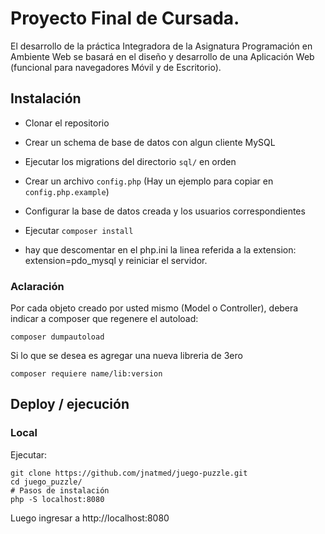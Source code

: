 # Proyecto Final de Cursada. 

El desarrollo de la práctica Integradora de la Asignatura Programación en Ambiente Web se basará en el diseño y desarrollo de una Aplicación Web (funcional para navegadores Móvil y de Escritorio).

## Instalación

 - Clonar el repositorio
 - Crear un schema de base de datos con algun cliente MySQL
 - Ejecutar los migrations del directorio `sql/` en orden
 - Crear un archivo `config.php` (Hay un ejemplo para copiar en `config.php.example`)
  - Configurar la base de datos creada y los usuarios correspondientes
 - Ejecutar `composer install`

- hay que descomentar en el php.ini la linea referida a la extension:
    extension=pdo_mysql y reiniciar el servidor. 


### Aclaración

Por cada objeto creado por usted mismo (Model o Controller), debera indicar a
composer que regenere el autoload:

```
composer dumpautoload
```

Si lo que se desea es agregar una nueva libreria de 3ero

```
composer requiere name/lib:version
```

## Deploy / ejecución

### Local

Ejecutar:

```
git clone https://github.com/jnatmed/juego-puzzle.git
cd juego_puzzle/
# Pasos de instalación
php -S localhost:8080
```

Luego ingresar a http://localhost:8080

